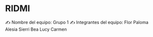 # RIDMI

✍️ Nombre del equipo: 
                        Grupo 1
✍️ Integrantes del equipo: 
    Flor
    Paloma
    Alesia
    Sierri
    Bea
    Lucy
    Carmen
    
